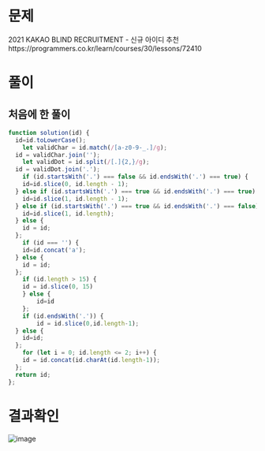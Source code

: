 <h1>문제</h1>
2021 KAKAO BLIND RECRUITMENT - 신규 아이디 추천
<br/>
https://programmers.co.kr/learn/courses/30/lessons/72410


<h1>풀이</h1>
<h2>처음에 한 풀이</h2>

```jsx
function solution(id) {
  id=id.toLowerCase();
    let validChar = id.match(/[a-z0-9-_.]/g);
  id = validChar.join('');
    let validDot = id.split(/[.]{2,}/g);
  id = validDot.join('.');
    if (id.startsWith('.') === false && id.endsWith('.') === true) {
    id=id.slice(0, id.length - 1);
  } else if (id.startsWith('.') === true && id.endsWith('.') === true) {
    id=id.slice(1, id.length - 1);
  } else if (id.startsWith('.') === true && id.endsWith('.') === false) {
    id=id.slice(1, id.length);
  } else {
    id = id;
  };
    if (id === '') {
    id=id.concat('a');
  } else {
    id = id;
  };
    if (id.length > 15) {
    id = id.slice(0, 15)
    } else {
        id=id
    };
    if (id.endsWith('.')) {
        id = id.slice(0,id.length-1);
  } else {
    id=id;
  };
    for (let i = 0; id.length <= 2; i++) {
    id = id.concat(id.charAt(id.length-1));
  };
  return id;
};
```


<h1>결과확인</h1>

![image](https://user-images.githubusercontent.com/80687334/119773201-3e867500-befb-11eb-93df-6a341a2b9a52.png)

